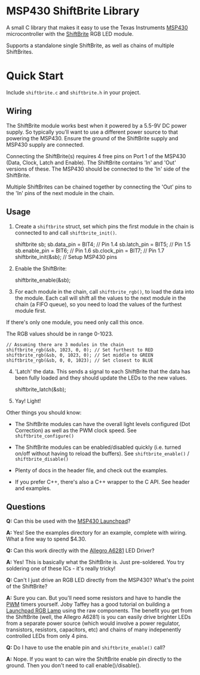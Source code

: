 MSP430 ShiftBrite Library
=========================

A small C library that makes it easy to use the Texas Instruments [MSP430](http://www.ti.com/lsds/ti/microcontroller/16-bit_msp430/overview.page)
microcontroller with the
[ShiftBrite](http://docs.macetech.com/doku.php/shiftbrite) RGB LED module.

Supports a standalone single ShiftBrite, as well as chains of
multiple ShiftBrites.

Quick Start
===========

Include `shiftbrite.c` and `shiftbrite.h` in your project.

Wiring
------

The ShiftBrite module works best when it powered by a 5.5-9V DC
power supply. So typically you'll want to use a different power
source to that powering the MSP430. Ensure the ground of the
ShiftBrite supply and MSP430 supply are connected.

Connecting the ShiftBrite(s) requires 4 free pins on Port 1 of
the MSP430 (Data, Clock, Latch and Enable). The ShiftBrite
contains 'In' and 'Out' versions of these. The MSP430 should
be connected to the 'In' side of the ShiftBrite.

Multiple ShiftBrites can be chained together by connecting the
'Out' pins to the 'In' pins of the next module in the chain.

Usage
-----

1. Create a `shiftbrite` struct, set which pins the first
module in the chain is connected to and call `shiftbrite_init()`.

    shiftbrite sb;
    sb.data_pin   = BIT4; // Pin 1.4
    sb.latch_pin  = BIT5; // Pin 1.5
    sb.enable_pin = BIT6; // Pin 1.6
    sb.clock_pin  = BIT7; // Pin 1.7
    shiftbrite_init(&sb); // Setup MSP430 pins

2. Enable the ShiftBrite:

    shiftbrite_enable(&sb);

3. For each module in the chain, call `shiftbrite_rgb()`, to
load the data into the module. Each call will shift all the
values to the next module in the chain (a FIFO queue), so you
need to load the values of the furthest module first.

If there's only one module, you need only call this once.

The RGB values should be in range 0-1023.

    // Assuming there are 3 modules in the chain
    shiftbrite_rgb(&sb, 1023, 0, 0); // Set furthest to RED
    shiftbrite_rgb(&sb, 0, 1023, 0); // Set middle to GREEN
    shiftbrite_rgb(&sb, 0, 0, 1023); // Set closest to BLUE

4. 'Latch' the data. This sends a signal to each ShiftBrite
that the data has been fully loaded and they should update
the LEDs to the new values.

    shiftbrite_latch(&sb);

5. Yay! Light!

Other things you should know:

*   The ShiftBrite modules can have the overall light levels
    configured (Dot Correction) as well as the PWM clock speed.
    See `shiftbrite_configure()`

*   The ShiftBrite modules can be enabled/disabled quickly
    (i.e. turned on/off without having to reload the buffers).
    See `shiftbrite_enable()` / `shiftbrite_disable()`

*   Plenty of docs in the header file, and check out the examples.

*   If you prefer C++, there's also a C++ wrapper to the C API.
    See header and examples.

Questions
---------

**Q:** Can this be used with the [MSP430
Launchpad](http://ti.com/launchpad)?

**A:** Yes! See the examples directory for an example, complete with
wiring. What a fine way to spend $4.30.

**Q:** Can this work directly with the [Allegro
A6281](http://www.allegromicro.com/en/Products/Part_Numbers/6281/) LED
Driver?

**A:** Yes! This is basically what the ShiftBrite is. Just pre-soldered.
You try soldering one of these ICs - it's really tricky!

**Q:** Can't I just drive an RGB LED directly from the MSP430? What's
the point of the ShiftBrite?

**A:** Sure you can. But you'll need some resistors and have to handle
the [PWM](http://en.wikipedia.org/wiki/Pulse-width_modulation) timers 
yourself. Joby Taffey has a good tutorial on building a
[Launchpad RGB Lamp](http://blog.hodgepig.org/2010/09/30/jam-jar-lamp/)
using the raw components. The benefit you get from the ShiftBrite (well,
the Allegro A6281) is you can easily drive brighter LEDs from a separate
power source (which would involve a power regulator, transistors,
resistors, capacitors, etc) and chains of many indepenently controlled
LEDs from only 4 pins.

**Q:** Do I have to use the enable pin and `shiftbrite_enable()` call?

**A:** Nope. If you want to can wire the ShiftBrite enable pin directly
to the ground. Then you don't need to call enable()/disable().
